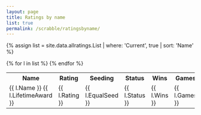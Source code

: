 ```yaml
---
layout: page
title: Ratings by name
list: true
permalink: /scrabble/ratingsbyname/
---
```


{% assign list = site.data.allratings.List | where: 'Current', true | sort: 'Name' %}

<table>
  <tr><th>Name</th><th>Rating</th><th>Seeding</th><th>Status</th><th>Wins</th><th>Games</th><th>%</th></tr>
  {% for l in list %}
    <tr><td class="name">{{ l.Name }} {{ l.LifetimeAward }}</td><td class="rating">{{ l.Rating }}</td><td class="seeding">{{ l.EqualSeed }}</td><td class="status">{{ l.Status }}</td><td class="wins">{{ l.Wins }}</td><td  class="games">{{ l.Games }}</td><td class="percent">{{ l.PercentText }}</td></tr>
  {% endfor %}
</table>
